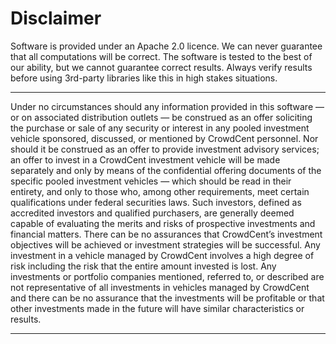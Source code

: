 # Disclaimer

Software is provided under an Apache 2.0 licence. 
We can never guarantee that all computations will be correct. The software 
is tested to the best of our ability, but we cannot guarantee correct results.
Always verify results before using 3rd-party libraries like this in high stakes situations.

--------------------------------------

Under no circumstances should any information provided in this software — or on associated distribution outlets — be construed as an offer soliciting the purchase or sale of any security or interest in any pooled investment vehicle sponsored, discussed, or mentioned by CrowdCent personnel. Nor should it be construed as an offer to provide investment advisory services; an offer to invest in a CrowdCent investment vehicle will be made separately and only by means of the confidential offering documents of the specific pooled investment vehicles — which should be read in their entirety, and only to those who, among other requirements, meet certain qualifications under federal securities laws. Such investors, defined as accredited investors and qualified purchasers, are generally deemed capable of evaluating the merits and risks of prospective investments and financial matters. There can be no assurances that CrowdCent’s investment objectives will be achieved or investment strategies will be successful. Any investment in a vehicle managed by CrowdCent involves a high degree of risk including the risk that the entire amount invested is lost. Any investments or portfolio companies mentioned, referred to, or described are not representative of all investments in vehicles managed by CrowdCent and there can be no assurance that the investments will be profitable or that other investments made in the future will have similar characteristics or results.

--------------------------------------
